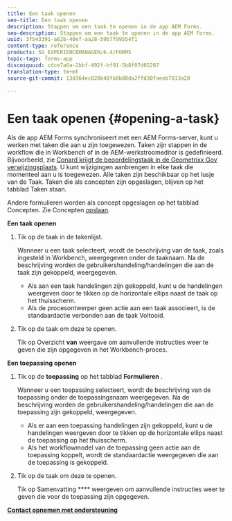 ```yaml
---
title: Een taak openen
seo-title: Een taak openen
description: Stappen om een taak te openen in de app AEM Forms.
seo-description: Stappen om een taak te openen in de app AEM Forms.
uuid: 3f543391-a62b-40ef-aa28-59b7f99554f1
content-type: reference
products: SG_EXPERIENCEMANAGER/6.4/FORMS
topic-tags: forms-app
discoiquuid: cdce7a6a-2bbf-492f-bf91-5b8f07d02207
translation-type: tm+mt
source-git-commit: 13d364ec820b48fb8b80da2ffd30faeeb7813a28

---
```



# Een taak openen {#opening-a-task}

Als de app AEM Forms synchroniseert met een AEM Forms-server, kunt u werken met taken die aan u zijn toegewezen. Taken zijn stappen in de workflow die in Workbench of in de AEM-werkstroomeditor is gedefinieerd. Bijvoorbeeld, zie [Conard krijgt de beoordelingstaak in de Geometrixx Gov verwijzingsplaats](/help/forms/using/gov-reference-site-walkthrough.md#conard-assessment-task). U kunt wijzigingen aanbrengen in elke taak die momenteel aan u is toegewezen. Alle taken zijn beschikbaar op het lusje van de Taak. Taken die als concepten zijn opgeslagen, blijven op het tabblad Taken staan.

Andere formulieren worden als concept opgeslagen op het tabblad Concepten. Zie Concepten [opslaan](/help/forms/using/save-as-draft.md).

**Een taak openen**

1. Tik op de taak in de takenlijst.

   Wanneer u een taak selecteert, wordt de beschrijving van de taak, zoals ingesteld in Workbench, weergegeven onder de taaknaam. Na de beschrijving worden de gebruikershandeling/handelingen die aan de taak zijn gekoppeld, weergegeven.

   * Als aan een taak handelingen zijn gekoppeld, kunt u de handelingen weergeven door te tikken op de horizontale ellips naast de taak op het thuisscherm.
   * Als de procesontwerper geen actie aan een taak associeert, is de standaardactie verbonden aan de taak Voltooid.

1. Tik op de taak om deze te openen.

   Tik op Overzicht **van** weergave om aanvullende instructies weer te geven die zijn opgegeven in het Workbench-proces.

**Een toepassing openen**

1. Tik op de **toepassing** op het tabblad **Formulieren** .

   Wanneer u een toepassing selecteert, wordt de beschrijving van de toepassing onder de toepassingsnaam weergegeven. Na de beschrijving worden de gebruikershandeling/handelingen die aan de toepassing zijn gekoppeld, weergegeven.

   * Als er aan een toepassing handelingen zijn gekoppeld, kunt u de handelingen weergeven door te tikken op de horizontale ellips naast de toepassing op het thuisscherm.
   * Als het workflowmodel van de toepassing geen actie aan de toepassing koppelt, wordt de standaardactie weergegeven die aan de toepassing is gekoppeld.

1. Tik op de taak om deze te openen.

   Tik op Samenvatting **** weergeven om aanvullende instructies weer te geven die voor de toepassing zijn opgegeven.

**[Contact opnemen met ondersteuning](https://www.adobe.com/account/sign-in.supportportal.html)**
